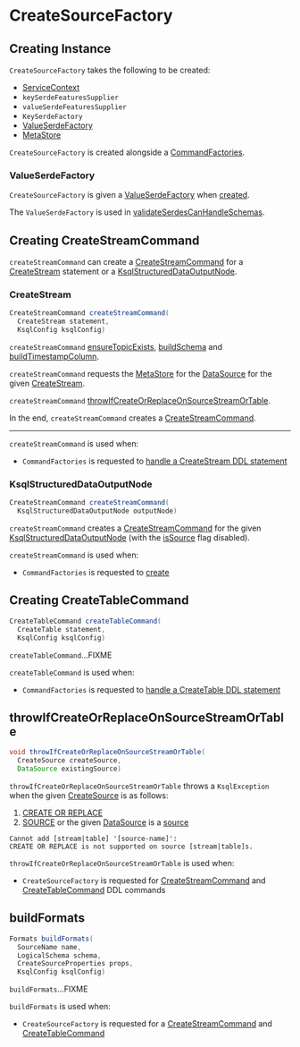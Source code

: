 # CreateSourceFactory

## Creating Instance

`CreateSourceFactory` takes the following to be created:

* <span id="serviceContext"> [ServiceContext](ServiceContext.md)
* <span id="keySerdeFeaturesSupplier"> `keySerdeFeaturesSupplier`
* <span id="valueSerdeFeaturesSupplier"> `valueSerdeFeaturesSupplier`
* <span id="keySerdeFactory"> `KeySerdeFactory`
* [ValueSerdeFactory](#valueSerdeFactory)
* <span id="metaStore"> [MetaStore](MetaStore.md)

`CreateSourceFactory` is created alongside a [CommandFactories](CommandFactories.md#createSourceFactory).

### <span id="valueSerdeFactory"> ValueSerdeFactory

`CreateSourceFactory` is given a [ValueSerdeFactory](formats/ValueSerdeFactory.md) when [created](#creating-instance).

The `ValueSerdeFactory` is used in [validateSerdesCanHandleSchemas](#validateSerdesCanHandleSchemas).

## <span id="createStreamCommand"> Creating CreateStreamCommand

`createStreamCommand` can create a [CreateStreamCommand](CreateStreamCommand.md) for a [CreateStream](#createStreamCommand-CreateStream) statement or a [KsqlStructuredDataOutputNode](#createStreamCommand-KsqlStructuredDataOutputNode).

### <span id="createStreamCommand-CreateStream"> CreateStream

```java
CreateStreamCommand createStreamCommand(
  CreateStream statement,
  KsqlConfig ksqlConfig)
```

`createStreamCommand` [ensureTopicExists](#ensureTopicExists), [buildSchema](#buildSchema) and [buildTimestampColumn](#buildTimestampColumn).

`createStreamCommand` requests the [MetaStore](#metaStore) for the [DataSource](MetaStore.md#getSource) for the given [CreateStream](parser/CreateStream.md).

`createStreamCommand` [throwIfCreateOrReplaceOnSourceStreamOrTable](#throwIfCreateOrReplaceOnSourceStreamOrTable).

In the end, `createStreamCommand` creates a [CreateStreamCommand](CreateStreamCommand.md).

---

`createStreamCommand` is used when:

* `CommandFactories` is requested to [handle a CreateStream DDL statement](CommandFactories.md#handleCreateStream)

### <span id="createStreamCommand-KsqlStructuredDataOutputNode"> KsqlStructuredDataOutputNode

```java
CreateStreamCommand createStreamCommand(
  KsqlStructuredDataOutputNode outputNode)
```

`createStreamCommand` creates a [CreateStreamCommand](CreateStreamCommand.md) for the given [KsqlStructuredDataOutputNode](planner/KsqlStructuredDataOutputNode.md) (with the [isSource](CreateStreamCommand.md#isSource) flag disabled).

`createStreamCommand` is used when:

* `CommandFactories` is requested to [create](CommandFactories.md#create)

## <span id="createTableCommand"> Creating CreateTableCommand

```java
CreateTableCommand createTableCommand(
  CreateTable statement,
  KsqlConfig ksqlConfig)
```

`createTableCommand`...FIXME

`createTableCommand` is used when:

* `CommandFactories` is requested to [handle a CreateTable DDL statement](CommandFactories.md#handleCreateTable)

## <span id="throwIfCreateOrReplaceOnSourceStreamOrTable"> throwIfCreateOrReplaceOnSourceStreamOrTable

```java
void throwIfCreateOrReplaceOnSourceStreamOrTable(
  CreateSource createSource,
  DataSource existingSource)
```

`throwIfCreateOrReplaceOnSourceStreamOrTable` throws a `KsqlException` when the given [CreateSource](parser/CreateSource.md) is as follows:

1. [CREATE OR REPLACE](parser/CreateSource.md#isOrReplace)
1. [SOURCE](parser/CreateSource.md#isSource) or the given [DataSource](DataSource.md) is a [source](DataSource.md#isSource)

```text
Cannot add [stream|table] '[source-name]':
CREATE OR REPLACE is not supported on source [stream|table]s.
```

`throwIfCreateOrReplaceOnSourceStreamOrTable` is used when:

* `CreateSourceFactory` is requested for [CreateStreamCommand](#createStreamCommand) and [CreateTableCommand](#createTableCommand) DDL commands

## <span id="buildFormats"> buildFormats

```java
Formats buildFormats(
  SourceName name,
  LogicalSchema schema,
  CreateSourceProperties props,
  KsqlConfig ksqlConfig)
```

`buildFormats`...FIXME

`buildFormats` is used when:

* `CreateSourceFactory` is requested for a [CreateStreamCommand](CreateSourceFactory.md#createStreamCommand) and [CreateTableCommand](CreateSourceFactory.md#createTableCommand)

